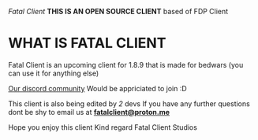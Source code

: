 *Fatal Client*
**THIS IS AN OPEN SOURCE CLIENT** based of FDP Client

WHAT IS FATAL CLIENT
====================

Fatal Client is an upcoming client for 1.8.9 that is made for bedwars (you can use it for anything else)


[Our discord community](https://discord.gg/aXsKzUwjBp) Would be appriciated to join :D


This client is also being edited by *2* devs
If you have any further questions dont be shy to email us at **fatalclient@proton.me**



Hope you enjoy this client 
Kind regard
Fatal Client Studios


